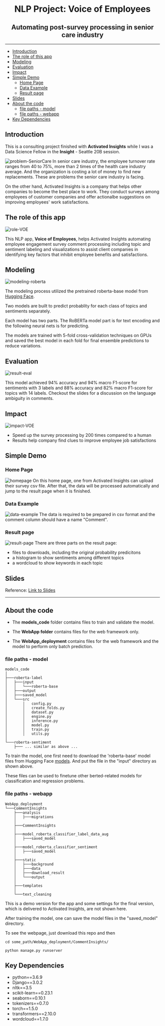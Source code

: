<h1 align="center">NLP Project: Voice of Employees</h1>
<h2 align="center">Automating post-survey processing in <b>senior care</b> industry</h2>

---
<!-- ## Title
![title-brand](./misc/images/title-brand.png) -->

- [Introduction](#introduction)
- [The role of this app](#the-role-of-this-app)
- [Modeling](#modeling)
- [Evaluation](#evaluation)
- [Impact](#impact)
- [Simple Demo](#simple-demo)
  - [Home Page](#home-page)
  - [Data Example](#data-example)
  - [Result page](#result-page)
- [Slides](#slides)
- [About the code](#about-the-code)
  - [file paths - model](#file-paths---model)
  - [file paths - webapp](#file-paths---webapp)
- [Key Dependencies](#key-dependencies)

## Introduction
This is a consulting project finished with **Activated Insights** while I was a Data Science Fellow in the **Insight** - Seattle 20B session.

![problem-SeniorCare](./misc/images/problem-seniorcare.png)
In senior care industry, the employee turnover rate ranges from 40 to 75%, more than 2 times of the health care industry average. And the organization is costing a lot of money to find new replacements. These are problems the senior care industry is facing. 

On the other hand, Activated Insights is a company that helps other companies to become the best place to work. They conduct surveys among employees of customer companies and offer actionalbe suggestions on improving employees' work satisfactions.

## The role of this app
![role-VOE](./misc/images/role-VOE.png)

This NLP app, **Voice of Employees**, helps Activated Insights automating employee engagement survey comment processing including topic and sentiment labeling and visualizations to assist client companies in identifying key factors that inhibit employee benefits and satisfactions.

## Modeling
![modeling-roberta](./misc/images/modeling-roberta.png)

The modeling process utilized the pretrained roberta-base model from [Hugging Face](https://huggingface.co/).

Two models are built to predict probablity for each class of topics and sentiments separately.

Each model has two parts. The RoBERTa model part is for text encoding and the following neural nets is for predicting.

The models are trained with 5-fold cross-validation techniques on GPUs and saved the best model in each fold for final ensemble predictions to reduce variations.

## Evaluation
![result-eval](./misc/images/result-eval.png)

This model achieved 94% accuracy and 94% macro F1-score for sentiments with 3 labels and 88% accuracy and 82% macro F1-score for topics with 14 labels. Checkout the slides for a discussion on the language ambiguity in comments.

## Impact
![impact-VOE](./misc/images/impact-VOE.png)
+ Speed up the survey processing by 200 times compared to a human
+ Results help company find clues to improve employee job satisfactions


## Simple Demo
### Home Page
![homepage](./misc/images/homepage.png)
On this home page, one from Activated Insights can upload their survey csv file. After that, the data will be processed automatically and jump to the result page when it is finished.

### Data Example
![data-example](./misc/images/data-example.png)
The data is required to be prepared in csv format and the comment column should have a name "Comment".

### Result page
![result-page](./misc/images/result-page.png)
There are three parts on the result page:
+ files to downloads, including the original probability predicitons
+ a histogram to show sentiments among different topics
+ a wordcloud to show keywords in each topic

## Slides
Reference: [Link to Slides](https://docs.google.com/presentation/d/1CjvxhDRRzBnTV_ujIPk1EqBLOTWKWAgrBcGohVCkXOg/edit?usp=sharing)

---

## About the code
+ The **models_code** folder contains files to train and validate the model.

+ The **WebApp folder** contains files for the web framework only.

+ The **WebApp_deployment** contains files for the web framework and the model to perform only batch prediction.


### file paths - model
```
models_code
│
├───roberta-label
│   ├───input
│   │   └───roberta-base
│   ├───output
│   ├───saved_model
│   └───src
│       │   config.py
│       │   create_folds.py
│       │   dataset.py
│       │   engine.py
│       │   inference.py
│       │   model.py
│       │   train.py
│       │   utils.py
│
└───roberta-sentiment
    ├─── ... similar as above ...
```
To train the model, one first need to download the 'roberta-base' model files from Hugging Face [models](https://huggingface.co/roberta-base). And put the file in the "input" directory as shown above.

These files can be used to finetune other berted-related models for classification and regression problems.

### file paths - webapp
```
WebApp_deployment
└───CommentInsights
    ├───analysis
    │   ├───migrations
    │
    ├───CommentInsights
    │
    ├───model_roberta_classifier_label_data_aug
    │   ├───saved_model
    │
    ├───model_roberta_classifier_sentiment
    │   ├───saved_model
    │
    ├───static
    │   ├───background
    │   ├───data
    │   ├───download_result
    │   └───output
    │
    ├───templates
    │
    └───text_cleaning
```

This is a demo version for the app and some settings for the final version, which is delivered to Activated Insights, are not shown here.

After training the model, one can save the model files in the "saved_model" directory.

To see the webpage, just download this repo and then 
```
cd some_path/WebApp_deployment/CommentInsights/

python manage.py runserver
```

## Key Dependencies
+ python==3.6.9
+ Django==3.0.2
+ nltk==3.5
+ scikit-learn==0.23.1
+ seaborn==0.10.1
+ tokenizers==0.7.0
+ torch==1.5.0
+ transformers==2.10.0
+ wordcloud==1.7.0

